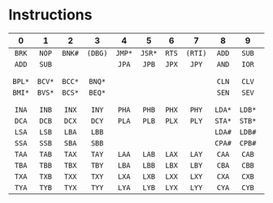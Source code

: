 # Instructions

|   0    |   1    |   2    |    3    |   4    |   5    |   6   |    7    |   8    |   9    |   A    |   B    |   C   |   D   |   E   |   F   |
| :----: | :----: | :----: | :-----: | :----: | :----: | :---: | :-----: | :----: | :----: | :----: | :----: | :---: | :---: | :---: | :---: |
| `BRK`  | `NOP`  | `BNK#` | `(DBG)` | `JMP*` | `JSR*` | `RTS` | `(RTI)` | `ADD`  | `SUB`  | `NTX`  | `NTY`  | `ROL` | `RLC` | `SHL` | `EOR` |
| `ADD`  | `SUB`  |        |         | `JPA`  | `JPB`  | `JPX` |  `JPY`  | `AND`  | `IOR`  | `TNX`  | `TNY`  | `ROR` | `RRC` | `SHR` | `ASR` |
|        |        |        |         |        |        |       |         |        |        |        |        |       |       |       |       |
|        |        |        |         |        |        |       |         |        |        |        |        |       |       |       |       |
| `BPL*` | `BCV*` | `BCC*` | `BNQ*`  |        |        |       |         | `CLN`  | `CLV`  | `CLC`  | `CLZ`  |       |       |       |       |
| `BMI*` | `BVS*` | `BCS*` | `BEQ*`  |        |        |       |         | `SEN`  | `SEV`  | `SEC`  | `SEZ`  |       |       |       |       |
|        |        |        |         |        |        |       |         |        |        |        |        |       |       |       |       |
|        |        |        |         |        |        |       |         |        |        |        |        |       |       |       |       |
| `INA`  | `INB`  | `INX`  |  `INY`  | `PHA`  | `PHB`  | `PHX` |  `PHY`  | `LDA*` | `LDB*` | `LDX*` | `LDY*` | `LZA` | `LZB` | `LZX` | `LZY` |
| `DCA`  | `DCB`  | `DCX`  |  `DCY`  | `PLA`  | `PLB`  | `PLX` |  `PLY`  | `STA*` | `STB*` | `STX*` | `STY*` | `LOA` | `LOB` | `LOX` | `LOY` |
| `LSA`  | `LSB`  | `LBA`  |  `LBB`  |        |        |       |         | `LDA#` | `LDB#` | `LDX#` | `LDY#` |       |       |       |       |
| `SSA`  | `SSB`  | `SBA`  |  `SBB`  |        |        |       |         | `CPA#` | `CPB#` | `CPX#` | `CPY#` |       |       |       |       |
| `TAA`  | `TAB`  | `TAX`  |  `TAY`  | `LAA`  | `LAB`  | `LAX` |  `LAY`  | `CAA`  | `CAB`  | `CAX`  | `CAY`  | `SAA` | `SAB` | `SAX` | `SAY` |
| `TBA`  | `TBB`  | `TBX`  |  `TBY`  | `LBA`  | `LBB`  | `LBX` |  `LBY`  | `CBA`  | `CBB`  | `CBX`  | `CBY`  | `SBA` | `SBB` | `SBX` | `SBY` |
| `TXA`  | `TXB`  | `TXX`  |  `TXY`  | `LXA`  | `LXB`  | `LXX` |  `LXY`  | `CXA`  | `CXB`  | `CXX`  | `CXY`  | `SXA` | `SXB` | `SXX` | `SXY` |
| `TYA`  | `TYB`  | `TYX`  |  `TYY`  | `LYA`  | `LYB`  | `LYX` |  `LYY`  | `CYA`  | `CYB`  | `CYX`  | `CYY`  | `SYA` | `SYB` | `SYX` | `SYY` |
